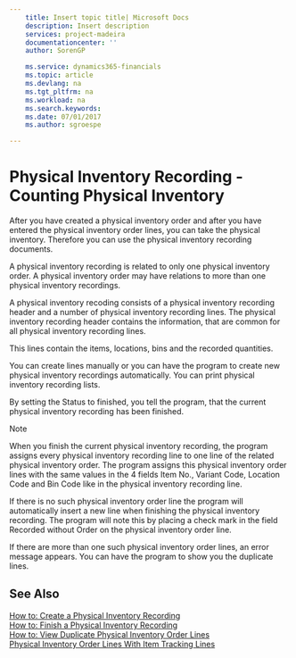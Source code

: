 ```yaml
---
    title: Insert topic title| Microsoft Docs
    description: Insert description
    services: project-madeira
    documentationcenter: ''
    author: SorenGP

    ms.service: dynamics365-financials
    ms.topic: article
    ms.devlang: na
    ms.tgt_pltfrm: na
    ms.workload: na
    ms.search.keywords:
    ms.date: 07/01/2017
    ms.author: sgroespe

---
```

# Physical Inventory Recording - Counting Physical Inventory
After you have created a physical inventory order and after you have entered the physical inventory order lines, you can take the physical inventory. Therefore you can use the physical inventory recording documents.  
  
 A physical inventory recording is related to only one physical inventory order. A physical inventory order may have relations to more than one physical inventory recordings.  
  
 A physical inventory recoding consists of a physical inventory recording header and a number of physical inventory recording lines. The physical inventory recording header contains the information, that are common for all physical inventory recording lines.  
  
 This lines contain the items, locations, bins and the recorded quantities.  
  
 You can create lines manually or you can have the program to create new physical inventory recordings automatically. You can print physical inventory recording lists.  
  
 By setting the Status to finished, you tell the program, that the current physical inventory recording has been finished.  
  
> [!NOTE]  
>  When you finish the current physical inventory recording, the program assigns every physical inventory recording line to one line of the related physical inventory order. The program assigns this physical inventory order lines with the same values in the 4 fields Item No., Variant Code, Location Code and Bin Code like in the physical inventory recording line.  
>   
>  If there is no such physical inventory order line the program will automatically insert a new line when finishing the physical inventory recording. The program will note this by placing a check mark in the field Recorded without Order on the physical inventory order line.  
>   
>  If there are more than one such physical inventory order lines, an error message appears. You can have the program to show you the duplicate lines.  
  
## See Also  
 [How to: Create a Physical Inventory Recording](../how-to-create-a-physical-inventory-recording.md)   
 [How to: Finish a Physical Inventory Recording](../how-to-finish-a-physical-inventory-recording.md)   
 [How to: View Duplicate Physical Inventory Order Lines](../how-to-view-duplicate-physical-inventory-order-lines.md)   
 [Physical Inventory Order Lines With Item Tracking Lines](../physical-inventory-order-lines-with-item-tracking-lines.md)